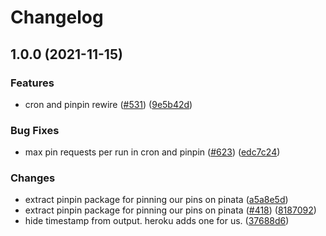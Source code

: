 # Changelog

## 1.0.0 (2021-11-15)


### Features

* cron and pinpin rewire ([#531](https://www.github.com/web3-storage/web3.storage/issues/531)) ([9e5b42d](https://www.github.com/web3-storage/web3.storage/commit/9e5b42dc6d33bf3cf017034474981812370b366e))


### Bug Fixes

* max pin requests per run in cron and pinpin ([#623](https://www.github.com/web3-storage/web3.storage/issues/623)) ([edc7c24](https://www.github.com/web3-storage/web3.storage/commit/edc7c24fee72e1e167e205de34edfc630ea6aeb4))


### Changes

* extract pinpin package for pinning our pins on pinata ([a5a8e5d](https://www.github.com/web3-storage/web3.storage/commit/a5a8e5dea7791a7cc1cdbcf66b07ed9f60e2c76c))
* extract pinpin package for pinning our pins on pinata ([#418](https://www.github.com/web3-storage/web3.storage/issues/418)) ([8187092](https://www.github.com/web3-storage/web3.storage/commit/818709279bc492c6d63071a4f46b4dbe006ca3b2))
* hide timestamp from output. heroku adds one for us. ([37688d6](https://www.github.com/web3-storage/web3.storage/commit/37688d6859a3022fb891b9541f9acc059b5b0235))
